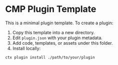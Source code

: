 # CMP Plugin Template

This is a minimal plugin template. To create a plugin:

1. Copy this template into a new directory.
2. Edit `plugin.json` with your plugin metadata.
3. Add code, templates, or assets under this folder.
4. Install locally:

```
ctx plugin install ./path/to/your/plugin
```


